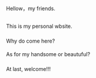 # 
Hellow，my friends.
##
This is my personal wbsite.
###
Why do come here?
####
As for my handsome or beautuful?
#####
At last, welcome!!!
